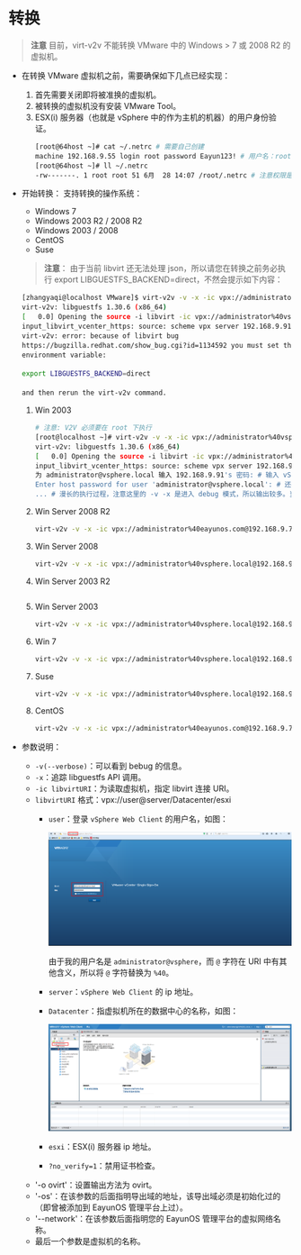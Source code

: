 # 转换
> **注意**
> 目前，virt-v2v 不能转换 VMware 中的 Windows > 7 或 2008 R2 的虚拟机。

* 在转换 VMware 虚拟机之前，需要确保如下几点已经实现：
  1. 首先需要关闭即将被准换的虚拟机。
  2. 被转换的虚拟机没有安装 VMware Tool。
  3. ESX(i) 服务器（也就是 vSphere 中的作为主机的机器）的用户身份验证。
     ~~~ bash
     [root@64host ~]# cat ~/.netrc # 需要自己创建
     machine 192.168.9.55 login root password Eayun123! # 用户名：root | 密码：Eayun123!
     [root@64host ~]# ll ~/.netrc 
     -rw-------. 1 root root 51 6月  28 14:07 /root/.netrc # 注意权限是 0600，因为 virt-v2v 需要读取该文件。
     ~~~

* 开始转换：
  支持转换的操作系统：
  * Windows 7
  * Windows 2003 R2 / 2008 R2
  * Windows 2003 / 2008
  * CentOS
  * Suse

  > **注意**：
  > 由于当前 libvirt 还无法处理 json，所以请您在转换之前务必执行 export LIBGUESTFS_BACKEND=direct，不然会提示如下内容：
    ~~~ bash
    [zhangyaqi@localhost VMware]$ virt-v2v -v -x -ic vpx://administrator%40vsphere.local@192.168.9.91/Datacenter/192.168.9.55?no_verify=1 -o ovirt -os 192.168.2.56:/home/ply/workspace/storage/Export --network eayunosmgmt Win2k3
    virt-v2v: libguestfs 1.30.6 (x86_64)
    [   0.0] Opening the source -i libvirt -ic vpx://administrator%40vsphere.local@192.168.9.91/Datacenter/192.168.9.55?no_verify=1 Win2k3
    input_libvirt_vcenter_https: source: scheme vpx server 192.168.9.91
    virt-v2v: error: because of libvirt bug 
    https://bugzilla.redhat.com/show_bug.cgi?id=1134592 you must set this 
    environment variable:

    export LIBGUESTFS_BACKEND=direct

    and then rerun the virt-v2v command.
    ~~~

  1. Win 2003
     ~~~ bash
     # 注意: V2V 必须要在 root 下执行
     [root@localhost ~]# virt-v2v -v -x -ic vpx://administrator%40vsphere.local@192.168.9.91/Datacenter/192.168.9.55?no_verify=1 -o ovirt -os 192.168.2.56:/home/ply/workspace/storage/Export --network eayunosmgmt Win2k3
     virt-v2v: libguestfs 1.30.6 (x86_64)
     [   0.0] Opening the source -i libvirt -ic vpx://administrator%40vsphere.local@192.168.9.91/Datacenter/192.168.9.55?no_verify=1 Win2k3
     input_libvirt_vcenter_https: source: scheme vpx server 192.168.9.91
     为 administrator@vsphere.local 输入 192.168.9.91's 密码: # 输入 vSphere Web Client 的密码
     Enter host password for user 'administrator@vsphere.local': # 还要再输入一次
     ... # 漫长的执行过程，注意这里的 -v -x 是进入 debug 模式，所以输出较多。当然您也可以不加 -v -x 选项。
     ~~~
  2. Win Server 2008 R2
     ~~~ bash
     virt-v2v -v -x -ic vpx://administrator%40eayunos.com@192.168.9.77/Datacenter0/192.168.9.55?no_verify=1 -o ovirt -os 192.168.2.56:/home/ply/workspace/storage/Export --network eayunosmgmt Win2008_R2
     ~~~
  3. Win Server 2008
     ~~~ bash
     virt-v2v -v -x -ic vpx://administrator%40vsphere.local@192.168.9.91/Datacenter/192.168.9.55?no_verify=1 -o ovirt -os 192.168.2.56:/home/ply/workspace/storage/Export --network eayunosmgmt w2k8
     ~~~
  4. Win Server 2003 R2
     ~~~ bash
     ~~~
  5. Win Server 2003
     ~~~ bash
     virt-v2v -v -x -ic vpx://administrator%40vsphere.local@192.168.9.91/Datacenter/192.168.9.55?no_verify=1 -o ovirt -os 192.168.2.56:/home/ply/workspace/storage/Export --network eayunosmgmt Win2k3
     ~~~
  6. Win 7
     ~~~ bash
     virt-v2v -v -x -ic vpx://administrator%40vsphere.local@192.168.9.91/Datacenter/192.168.9.55?no_verify=1 -o ovirt -os 192.168.2.56:/home/ply/workspace/storage/Export --network eayunosmgmt win7
     ~~~

  7. Suse
     ~~~ bash
     virt-v2v -v -x -ic vpx://administrator%40vsphere.local@192.168.9.91/Datacenter/192.168.9.55?no_verify=1 -o ovirt -os 192.168.2.56:/home/ply/workspace/storage/Export --network eayunosmgmt suse
     ~~~

  8. CentOS
     ~~~ bash
     virt-v2v -v -x -ic vpx://administrator%40eayunos.com@192.168.9.77/Datacenter0/192.168.9.55?no_verify=1 -o ovirt -os 192.168.2.56:/home/ply/workspace/storage/Export --network eayunosmgmt CentOS7
     ~~~

* 参数说明：
  * `-v(--verbose)`：可以看到 bebug 的信息。
  * `-x`：追踪 libguestfs API 调用。
  * `-ic libvirtURI`：为读取虚拟机，指定 libvirt 连接 URI。
  * `libvirtURI` 格式：vpx://user@server/Datacenter/esxi
    * `user`：登录 `vSphere Web Client` 的用户名，如图：

      ![vSphere_web_client](../images/vSphere_web_client.png)
     
      由于我的用户名是 `administrator@vsphere`，而 `@` 字符在 URI 中有其他含义，所以将 `@` 字符替换为 `%40`。
    * `server`：`vSphere Web Client` 的 ip 地址。
    * `Datacenter`：指虚拟机所在的数据中心的名称，如图：

      ![datacenter](../images/vSphere_datacenter.png)
    * `esxi`：ESX(i) 服务器 ip 地址。
    * `?no_verify=1`：禁用证书检查。
  * '-o ovirt'：设置输出方法为 ovirt。
  * '-os'：在该参数的后面指明导出域的地址，该导出域必须是初始化过的（即曾被添加到 EayunOS 管理平台上过）。
  * '--network'：在该参数后面指明您的 EayunOS 管理平台的虚拟网络名称。
  * 最后一个参数是虚拟机的名称。
